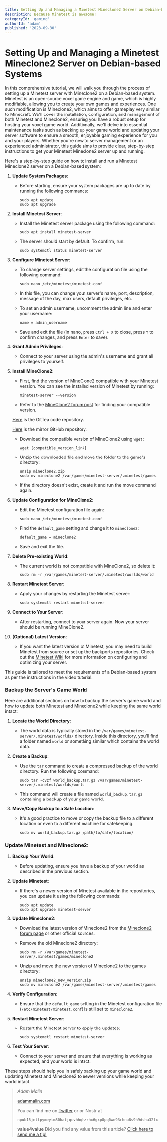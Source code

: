 ```yaml
---
title: Setting Up and Managing a Minetest Mineclone2 Server on Debian-based Systems
description: Because Minetest is awesome!
categoryId: 'gaming'
authorId: 'adam'
published: '2023-09-30'
---
```


# Setting Up and Managing a Minetest Mineclone2 Server on Debian-based Systems

In this comprehensive tutorial, we will walk you through the process of setting up a Minetest server with Mineclone2 on a Debian-based system. Minetest is an open-source voxel game engine and game, which is highly modifiable, allowing you to create your own games and experiences. One such modification is Mineclone2, which aims to offer gameplay very similar to Minecraft. We'll cover the installation, configuration, and management of both Minetest and Mineclone2, ensuring you have a robust setup for hosting your voxel game world. Additionally, we'll delve into essential maintenance tasks such as backing up your game world and updating your server software to ensure a smooth, enjoyable gaming experience for you and your players. Whether you're new to server management or an experienced administrator, this guide aims to provide clear, step-by-step instructions to get your Minetest Mineclone2 server up and running.

Here's a step-by-step guide on how to install and run a Minetest Mineclone2 server on a Debian-based system:

1. **Update System Packages**:
   
   - Before starting, ensure your system packages are up to date by running the following commands:
     
     ```
     sudo apt update
     sudo apt upgrade
     ```

2. **Install Minetest Server**:
   
   - Install the Minetest server package using the following command:
     
     ```
     sudo apt install minetest-server
     ```
   
   - The server should start by default. To confirm, run:
     
     ```
     sudo systemctl status minetest-server
     ```

3. **Configure Minetest Server**:
   
   - To change server settings, edit the configuration file using the following command:
     
     ```
     sudo nano /etc/minetest/minetest.conf
     ```
   
   - In this file, you can change your server's name, port, description, message of the day, max users, default privileges, etc. 
   
   - To set an admin username, uncomment the admin line and enter your username:
     
     ```
     name = admin_username
     ```
   
   - Save and exit the file (in nano, press `Ctrl + X` to close, press `Y` to confirm changes, and press `Enter` to save).

4. **Grant Admin Privileges**:
   
   - Connect to your server using the admin's username and grant all privileges to yourself.

5. **Install MineClone2**:
   
   - First, find the version of MineClone2 compatible with your Minetest version. You can see the installed version of Minetest by running:
     
     ```
     minetest-server --version
     ```
   
   - Refer to the [MineClone2 forum post](https://forum.minetest.net/viewtopic.php?t=16407) for finding your compatible version.
     
   
   [Here]([https://git.minetest.land/MineClone2/MineClone2) is the GitTea code repository.
   
   [Here](https://github.com/MineClone2/MineClone2) is the mirror GitHub repository. 
   
   
   - Download the compatible version of MineClone2 using `wget`:
     
     ```
     wget [compatible_version_link]
     ```
   
   - Unzip the downloaded file and move the folder to the game's directory:
     
     ```
     unzip mineclone2.zip
     sudo mv mineclone2 /var/games/minetest-server/.minetest/games
     ```
   
   - If the directory doesn't exist, create it and run the move command again.

6. **Update Configuration for MineClone2**:
   
   - Edit the Minetest configuration file again:
     
     ```
     sudo nano /etc/minetest/minetest.conf
     ```
   
   - Find the `default_game` setting and change it to `mineclone2`:
     
     ```
     default_game = mineclone2
     ```
   
   - Save and exit the file.

7. **Delete Pre-existing World**:
   
   - The current world is not compatible with MineClone2, so delete it:
     
     ```
     sudo rm -r /var/games/minetest-server/.minetest/worlds/world
     ```

8. **Restart Minetest Server**:
   
   - Apply your changes by restarting the Minetest server:
     
     ```
     sudo systemctl restart minetest-server
     ```

9. **Connect to Your Server**:
   
   - After restarting, connect to your server again. Now your server should be running MineClone2.

10. **(Optional) Latest Version**:
    
    - If you want the latest version of Minetest, you may need to build Minetest from source or set up the backports repositories. Check out the [Minetest Wiki](https://wiki.minetest.net/Setting_up_a_server) for more information on configuring and optimizing your server.

This guide is tailored to meet the requirements of a Debian-based system as per the instructions in the video tutorial.

### Backup the Server's Game World

Here are additional sections on how to backup the server's game world and how to update both Minetest and Mineclone2 while keeping the same world intact:

1. **Locate the World Directory**:
   
   - The world data is typically stored in the `/var/games/minetest-server/.minetest/worlds/` directory. Inside this directory, you'll find a folder named `world` or something similar which contains the world data.

2. **Create a Backup**:
   
   - Use the `tar` command to create a compressed backup of the world directory. Run the following command:
     
     ```
     sudo tar -cvzf world_backup.tar.gz /var/games/minetest-server/.minetest/worlds/world
     ```
   
   - This command will create a file named `world_backup.tar.gz` containing a backup of your game world.

3. **Move/Copy Backup to a Safe Location**:
   
   - It's a good practice to move or copy the backup file to a different location or even to a different machine for safekeeping.
     
     ```
     sudo mv world_backup.tar.gz /path/to/safe/location/
     ```

### Update Minetest and Mineclone2:

1. **Backup Your World**:
   
   - Before updating, ensure you have a backup of your world as described in the previous section.

2. **Update Minetest**:
   
   - If there's a newer version of Minetest available in the repositories, you can update it using the following commands:
     
     ```
     sudo apt update
     sudo apt upgrade minetest-server
     ```

3. **Update Mineclone2**:
   
   - Download the latest version of Mineclone2 from the [Mineclone2 forum page](https://forum.minetest.net/viewtopic.php?t=16407) or other official sources.
   
   - Remove the old Mineclone2 directory:
     
     ```
     sudo rm -r /var/games/minetest-server/.minetest/games/mineclone2
     ```
   
   - Unzip and move the new version of Mineclone2 to the games directory:
     
     ```
     unzip mineclone2_new_version.zip
     sudo mv mineclone2 /var/games/minetest-server/.minetest/games
     ```

4. **Verify Configuration**:
   
   - Ensure that the `default_game` setting in the Minetest configuration file (`/etc/minetest/minetest.conf`) is still set to `mineclone2`.

5. **Restart Minetest Server**:
   
   - Restart the Minetest server to apply the updates:
     
     ```
     sudo systemctl restart minetest-server
     ```

6. **Test Your Server**:
   
   - Connect to your server and ensure that everything is working as expected, and your world is intact.

These steps should help you in safely backing up your game world and updating Minetest and Mineclone2 to newer versions while keeping your world intact.

> *Adam Malin*
> 
> [adammalin.com](https://adammalin.com)
> 
> You can find me on [Twitter](https://twitter.com/thePR0M3TH3AN) or on Nostr at
> 
> `npub15jnttpymeytm80hatjqcvhhqhzrhx6gxp8pq0wn93rhnu8s9h9dsha32lx`
> 
> **value4value**
> Did you find any value from this article? [Click here to send me a tip!](https://adammalin.com/tip)
